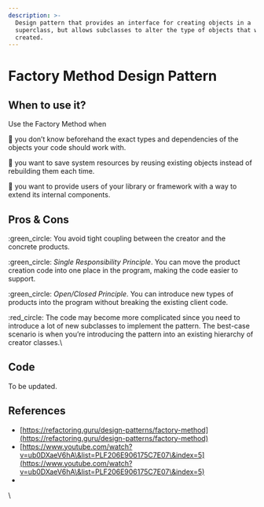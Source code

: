 ```yaml
---
description: >-
  Design pattern that provides an interface for creating objects in a
  superclass, but allows subclasses to alter the type of objects that will be
  created.
---
```


# Factory Method Design Pattern

## When to use it?

Use the Factory Method when&#x20;

:ledger:  you don’t know beforehand the exact types and dependencies of the objects your code should work with.

:ledger:  you want to save system resources by reusing existing objects instead of rebuilding them each time.

:ledger:  you want to provide users of your library or framework with a way to extend its internal components.



## Pros & Cons

:green\_circle: You avoid tight coupling between the creator and the concrete products.

:green\_circle: _Single Responsibility Principle_. You can move the product creation code into one place in the program, making the code easier to support.

:green\_circle: _Open/Closed Principle_. You can introduce new types of products into the program without breaking the existing client code.



:red\_circle: The code may become more complicated since you need to introduce a lot of new subclasses to implement the pattern. The best-case scenario is when you’re introducing the pattern into an existing hierarchy of creator classes.\


## Code

To be updated.



## References

* [https://refactoring.guru/design-patterns/factory-method](https://refactoring.guru/design-patterns/factory-method)
* [https://www.youtube.com/watch?v=ub0DXaeV6hA\&list=PLF206E906175C7E07\&index=5](https://www.youtube.com/watch?v=ub0DXaeV6hA\&list=PLF206E906175C7E07\&index=5)
*

\
